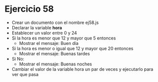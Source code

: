 # Ejercicio 58

- Crear un documento con el nombre ej58.js
- Declarar la variable **hora**
- Establecer un valor entre 0 y 24
- Si la hora es menor que 12 y mayor que 5 entonces
  - Mostrar el mensaje: Buen día
- Si la hora es menor o igual que 12 y mayor que 20 entonces
  - Mostrar el mensaje: Buenas tardes
- Si No:
  - Mostrar el mensaje: Buenas noches
- Cambiar el valor de la variable hora un par de veces y ejecutarlo para ver que pasa
